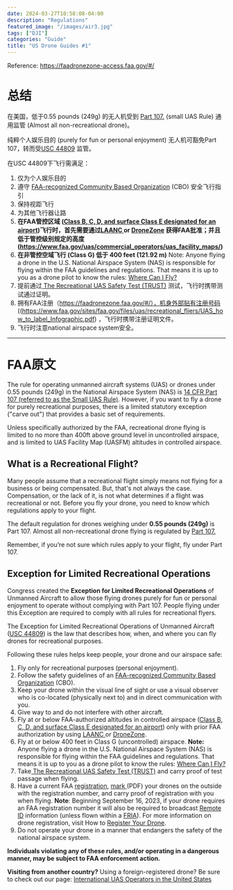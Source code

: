 ```yaml
---
date: 2024-03-27T10:58:08-04:00
description: "Regulations"
featured_image: "/images/air3.jpg"
tags: ["DJI"]
categories: "Guide"
title: "US Drone Guides #1"
---
```


Reference: https://faadronezone-access.faa.gov/#/



# 总结

在美国，低于0.55 pounds (249g) 的无人机受到 [Part 107.](https://www.faa.gov/uas/commercial_operators) (small UAS Rule) 通用监管 (Almost all non-recreational drone)。

纯粹个人娱乐目的 (purely for fun or personal enjoyment) 无人机可豁免Part 107，转而受[USC 44809](https://uscode.house.gov/view.xhtml?req=granuleid:USC-prelim-title49-section44809&num=0&edition=prelim) 监管。

在USC 44809下飞行需满足：

1. 仅为个人娱乐目的
2. 遵守 [FAA-recognized Community Based Organization](https://www.faa.gov/uas/recreationalfliers/faa-recognized-community-based-organizations) (CBO) 安全飞行指引
3. 保持视距飞行
4. 为其他飞行器让路
5. **在FAA管控区域 ([Class B, C, D, and surface Class E designated for an airport](https://www.faa.gov/uas/recreational_fliers/where_can_i_fly/airspace_101))飞行时，首先需要通过[LAANC ](https://www.faa.gov/uas/programs_partnerships/data_exchange)or [DroneZone](https://faadronezone.faa.gov/#/) 获得FAA批准；并且低于管控级别规定的高度(https://www.faa.gov/uas/commercial_operators/uas_facility_maps/)**
6. **在非管控空域飞行 (Class G) 低于 400 feet (121.92 m)**   Note: Anyone flying a drone in the U.S. National Airspace System (NAS) is responsible for flying within the FAA guidelines and regulations. That means it is up to you as a drone pilot to know the rules: [Where Can I Fly?](https://www.faa.gov/uas/getting_started/where_can_i_fly) 
7. 提前通过[ The Recreational UAS Safety Test (TRUST)](https://www.faa.gov/uas/recreational_fliers/knowledge_test_updates) 测试，飞行时携带测试通过证明。
8. 拥有FAA注册（https://faadronezone.faa.gov/#/），机身外部贴有注册号码 ((https://www.faa.gov/sites/faa.gov/files/uas/recreational_fliers/UAS_how_to_label_Infographic.pdf) ，飞行时携带注册证明文件。
9. 飞行时注意national airspace system安全。

***

# FAA原文

The rule for operating unmanned aircraft systems (UAS) or drones under 0.55 pounds (249g) in the National Airspace System (NAS) is [14 CFR Part 107 (referred to as the Small UAS Rule)](https://www.faa.gov/uas/commercial_operators). However, if you want to fly a drone for purely recreational purposes, there is a limited statutory exception ("carve out") that provides a basic set of requirements.

Unless specifically authorized by the FAA, recreational drone flying is limited to no more than 400ft above ground level in uncontrolled airspace, and is limited to UAS Facility Map (UASFM) altitudes in controlled airspace.

## What is a Recreational Flight?

Many people assume that a recreational flight simply means not flying for a business or being compensated. But, that's not always the case. Compensation, or the lack of it, is not what determines if a flight was recreational or not. Before you fly your drone, you need to know which regulations apply to your flight.

The default regulation for drones weighing under **0.55 pounds (249g)** is Part 107. Almost all non-recreational drone flying is regulated by [Part 107.](https://www.faa.gov/uas/commercial_operators)

Remember, if you’re not sure which rules apply to your flight, fly under Part 107.



## **Exception for Limited Recreational Operations** 

Congress created the **Exception for Limited Recreational Operations** of Unmanned Aircraft to allow those flying drones purely for fun or personal enjoyment to operate without complying with Part 107. People flying under this Exception are required to comply with all rules for recreational flyers.

The Exception for Limited Recreational Operations of Unmanned Aircraft ([USC 44809](https://uscode.house.gov/view.xhtml?req=granuleid:USC-prelim-title49-section44809&num=0&edition=prelim)) is the law that describes how, when, and where you can fly drones for recreational purposes.

Following these rules helps keep people, your drone and our airspace safe:

1. Fly only for recreational purposes (personal enjoyment).
2. Follow the safety guidelines of an [FAA-recognized Community Based Organization](https://www.faa.gov/uas/recreationalfliers/faa-recognized-community-based-organizations) (CBO).
3. Keep your drone within the visual line of sight or use a visual observer who is co-located (physically next to) and in direct communication with you.
4. Give way to and do not interfere with other aircraft.
5. Fly at or below FAA-authorized altitudes in controlled airspace ([Class B, C, D, and surface Class E designated for an airport](https://www.faa.gov/uas/recreational_fliers/where_can_i_fly/airspace_101)) only with prior FAA authorization by using [LAANC ](https://www.faa.gov/uas/programs_partnerships/data_exchange)or [DroneZone](https://faadronezone.faa.gov/#/).
6. Fly at or below 400 feet in Class G (uncontrolled) airspace.
   **Note:** Anyone flying a drone in the U.S. National Airspace System (NAS) is responsible for flying within the FAA guidelines and regulations. That means it is up to you as a drone pilot to know the rules: [Where Can I Fly?](https://www.faa.gov/uas/getting_started/where_can_i_fly) 
7. Take[ The Recreational UAS Safety Test (TRUST)](https://www.faa.gov/uas/recreational_fliers/knowledge_test_updates) and carry proof of test passage when flying.
8. Have a current FAA [registration](https://faadronezone.faa.gov/#/), [mark ](https://www.faa.gov/sites/faa.gov/files/uas/recreational_fliers/UAS_how_to_label_Infographic.pdf)(PDF) your drones on the outside with the registration number, and carry proof of registration with you when flying.
   **Note**: Beginning September 16, 2023, if your drone requires an FAA registration number it will also be required to broadcast [Remote ID](https://www.faa.gov/uas/getting_started/remote_id) information (unless flown within a [FRIA](https://www.faa.gov/uas/getting_started/remote_id/fria)). For more information on drone registration, visit How to [Register Your Drone](https://www.faa.gov/uas/getting_started/register_drone).
9. Do not operate your drone in a manner that endangers the safety of the national airspace system.

**Individuals violating any of these rules, and/or operating in a dangerous manner, may be subject to FAA enforcement action.**



**Visiting from another country?** Using a foreign-registered drone? Be sure to check out our page: [International UAS Operators in the United States](https://www.faa.gov/uas/resources/foreign_operators)
